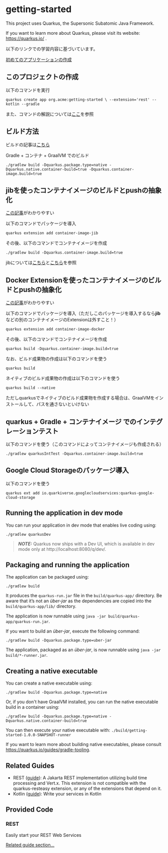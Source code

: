 # getting-started

This project uses Quarkus, the Supersonic Subatomic Java Framework.

If you want to learn more about Quarkus, please visit its website: https://quarkus.io/ .

以下のリンクでの学習内容に基づいています。

[初めてのアプリケーションの作成](https://ja.quarkus.io/guides/getting-started#bootstrapping-the-project)

## このプロジェクトの作成

以下のコマンドを実行

`quarkus create app org.acme:getting-started \
    --extension='rest' --kotlin --gradle`

また、コマンドの解説については[ここ](https://github.com/hide0621/quarkus-helloworld)を参照

## ビルド方法

ビルドの記事は[こちら](https://ja.quarkus.io/guides/building-native-image#creating-a-container)

Gradle + コンテナ + GraalVM でのビルド

`./gradlew build -Dquarkus.package.type=native -Dquarkus.native.container-build=true -Dquarkus.container-image.build=true`

## jibを使ったコンテナイメージのビルドとpushの抽象化

[この記事](https://kazuhira-r.hatenablog.com/entry/2021/10/10/212836)がわかりやすい

以下のコマンドでパッケージを導入

`quarkus extension add container-image-jib`

その後、以下のコマンドでコンテナイメージを作成

`./gradlew build -Dquarkus.container-image.build=true`

jibについては[こちら](https://qiita.com/os1ma/items/ad6fa30f097239c6fe6d)と[こちら](https://qiita.com/some-nyan/items/e89800c3fd3853824ecd)を参照

## Docker Extensionを使ったコンテナイメージのビルドとpushの抽象化

[この記事](https://kazuhira-r.hatenablog.com/entry/2021/10/10/212836)がわかりやすい

以下のコマンドでパッケージを導入（ただしこのパッケージを導入するなら**jib**などの別のコンテナイメージのExtensionは外すこと！）

`quarkus extension add container-image-docker`

その後、以下のコマンドでコンテナイメージを作成

`quarkus build -Dquarkus.container-image.build=true`

なお、ビルド成果物の作成は以下のコマンドを使う

`quarkus build`

ネイティブのビルド成果物の作成は以下のコマンドを使う

`quarkus build --native`

ただしquarkusでネイティブのビルド成果物を作成する場合は、GraalVMをインストールして、パスを通さないといけない

## quarkus + Gradle + コンテナイメージ でのインテグレーションテスト

以下のコマンドを使う（このコマンドによってコンテナイメージも作成される）

`./gradlew quarkusIntTest -Dquarkus.container-image.build=true`

## Google Cloud Storageのパッケージ導入

以下のコマンドを使う

`quarkus ext add io.quarkiverse.googlecloudservices:quarkus-google-cloud-storage`

## Running the application in dev mode

You can run your application in dev mode that enables live coding using:
```shell script
./gradlew quarkusDev
```

> **_NOTE:_**  Quarkus now ships with a Dev UI, which is available in dev mode only at http://localhost:8080/q/dev/.

## Packaging and running the application

The application can be packaged using:
```shell script
./gradlew build
```
It produces the `quarkus-run.jar` file in the `build/quarkus-app/` directory.
Be aware that it’s not an _über-jar_ as the dependencies are copied into the `build/quarkus-app/lib/` directory.

The application is now runnable using `java -jar build/quarkus-app/quarkus-run.jar`.

If you want to build an _über-jar_, execute the following command:
```shell script
./gradlew build -Dquarkus.package.type=uber-jar
```

The application, packaged as an _über-jar_, is now runnable using `java -jar build/*-runner.jar`.

## Creating a native executable

You can create a native executable using: 
```shell script
./gradlew build -Dquarkus.package.type=native
```

Or, if you don't have GraalVM installed, you can run the native executable build in a container using: 
```shell script
./gradlew build -Dquarkus.package.type=native -Dquarkus.native.container-build=true
```

You can then execute your native executable with: `./build/getting-started-1.0.0-SNAPSHOT-runner`

If you want to learn more about building native executables, please consult https://quarkus.io/guides/gradle-tooling.

## Related Guides

- REST ([guide](https://quarkus.io/guides/rest)): A Jakarta REST implementation utilizing build time processing and Vert.x. This extension is not compatible with the quarkus-resteasy extension, or any of the extensions that depend on it.
- Kotlin ([guide](https://quarkus.io/guides/kotlin)): Write your services in Kotlin

## Provided Code

### REST

Easily start your REST Web Services

[Related guide section...](https://quarkus.io/guides/getting-started-reactive#reactive-jax-rs-resources)

